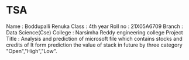 # TSA
 Name : Boddupalli Renuka Class : 4th year Roll no : 21X05A6709 Branch : Data Science(Cse) College : Narsimha Reddy engineering college Project Title : Analysis and prediction of microsoft file which contains stocks and credits of It form prediction the value of stack in future by three category "Open","High","Low".
